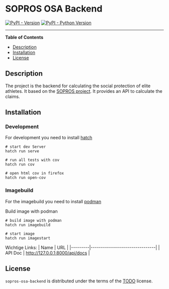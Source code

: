 # SOPROS OSA Backend

[![PyPI - Version](https://img.shields.io/pypi/v/sopros-osa-backend.svg)](https://pypi.org/project/sopros-osa-backend)
[![PyPI - Python Version](https://img.shields.io/pypi/pyversions/sopros-osa-backend.svg)](https://pypi.org/project/sopros-osa-backend)

---

**Table of Contents**

- [Description](#description)
- [Installation](#installation)
- [License](#license)

## Description

The project is the backend for calculating the social protection of elite athletes.
It based on the [SOPROS project](https://www.dshs-koeln.de/en/institute-of-european-sport-development-and-leisure-studies/research-projects/ongoing-projects/sopros/).
It provides an API to calculate the claims.

## Installation

### Development

For development you need to install [hatch](https://hatch.pypa.io/latest/install/)

```console
# start dev Server
hatch run serve

# run all tests with cov
hatch run cov

# open html cov in firefox
hatch run open-cov
```

### Imagebuild

For the imagebuild you need to install [podman](https://podman.io/docs/installation)

Build image with podman

```console
# build image with podman
hatch run imagebuild

# start image
hatch run imagestart
```

Wichtige Links:
| Name | URL |
|---------|--------------------------------|
| API Doc | http://127.0.0.1:8000/api/docs |

## License

`sopros-osa-backend` is distributed under the terms of the [TODO](LICENSE.md) license.
